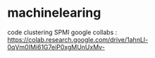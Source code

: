 # machinelearing
code clustering SPMI google collabs : https://colab.research.google.com/drive/1ahnLl-0qVm0IMi61G7eiP0xgMUnUxMv-


